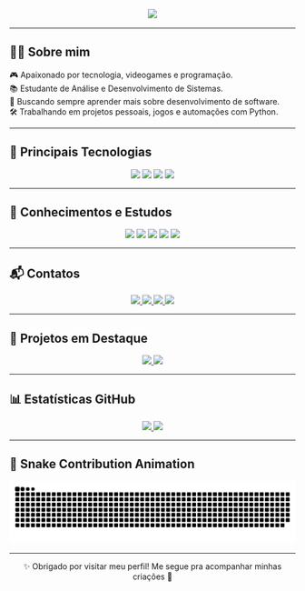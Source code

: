 <!-- Banner animado no topo -->
<p align="center">
  <img src="https://readme-typing-svg.herokuapp.com?font=Fira+Code&size=22&duration=4000&pause=500&color=1EB980&center=true&vCenter=true&width=500&lines=Olá%2C+eu+sou+Cainã+Reis!;Desenvolvedor+em+formação.;Amante+de+tecnologia+e+videogames.;Bem-vindo+ao+meu+GitHub+%F0%9F%91%BD" />
</p>

---

## 👨‍💻 Sobre mim

🎮 Apaixonado por tecnologia, videogames e programação.<br>
📚 Estudante de Análise e Desenvolvimento de Sistemas.<br>
🚀 Buscando sempre aprender mais sobre desenvolvimento de software.<br>
🛠️ Trabalhando em projetos pessoais, jogos e automações com Python.<br>

---

## 🧰 Principais Tecnologias

<p align="center">
  <img src="https://cdn.jsdelivr.net/gh/devicons/devicon/icons/python/python-original.svg" width="60"/>
  <img src="https://cdn.jsdelivr.net/gh/devicons/devicon/icons/pycharm/pycharm-original.svg" width="60"/>
  <img src="https://cdn.jsdelivr.net/gh/devicons/devicon/icons/github/github-original.svg" width="60"/>
  <img src="https://cdn.jsdelivr.net/gh/devicons/devicon/icons/chrome/chrome-original.svg" width="60"/>
</p>

---

## 🧠 Conhecimentos e Estudos

<p align="center">
  <img src="https://cdn.jsdelivr.net/gh/devicons/devicon/icons/php/php-plain.svg" width="60"/>
  <img src="https://cdn.jsdelivr.net/gh/devicons/devicon/icons/android/android-plain-wordmark.svg" width="60"/>
  <img src="https://cdn.jsdelivr.net/gh/devicons/devicon/icons/mysql/mysql-original.svg" width="60"/>
  <img src="https://cdn.jsdelivr.net/gh/devicons/devicon/icons/java/java-original.svg" width="60"/>
  <img src="https://cdn.jsdelivr.net/gh/devicons/devicon/icons/c/c-original.svg" width="60"/>
</p>

---

## 📬 Contatos

<p align="center">
  <a href="https://instagram.com/caina.darc" target="_blank">
    <img src="https://img.shields.io/badge/Instagram-E4405F?style=for-the-badge&logo=instagram&logoColor=white"/>
  </a> 
  <a href="https://www.linkedin.com/in/cain%C3%A3-reis-9b1622152" target="_blank">
    <img src="https://img.shields.io/badge/LinkedIn-0077B5?style=for-the-badge&logo=linkedin&logoColor=white"/>
  </a> 
  <a href="mailto:darkreis2@gmail.com" target="_blank">
    <img src="https://img.shields.io/badge/Gmail-D14836?style=for-the-badge&logo=gmail&logoColor=white"/>
  </a>  
  <a href="https://api.whatsapp.com/send?phone=5585988768488" target="_blank">
    <img src="https://img.shields.io/badge/WhatsApp-25D366?style=for-the-badge&logo=whatsapp&logoColor=white"/>
  </a>
</p>

---

## 🚀 Projetos em Destaque

<p align="center">
  <a href="https://github.com/Cainareiss/Gerador_projetos_CFTV" target="_blank">
    <img src="https://github-readme-stats.vercel.app/api/pin/?username=Cainareiss&repo=Gerador_projetos_CFTV&theme=dracula"/>
  </a>
  <a href="https://github.com/Cainareiss/Zeo-store-s" target="_blank">
    <img src="https://github-readme-stats.vercel.app/api/pin/?username=Cainareiss&repo=Zeo-store-s&theme=dracula"/>
  </a>
</p>

---

## 📊 Estatísticas GitHub

<div align="center">
  <a href="https://github.com/Cainareiss">
    <img height="180em" src="https://github-readme-stats.vercel.app/api/top-langs/?username=Cainareiss&layout=compact&langs_count=7&theme=dracula"/>
    <img height="180em" src="https://github-readme-stats.vercel.app/api?username=Cainareiss&show_icons=true&theme=dracula&include_all_commits=true&count_private=true"/>
  </a>
</div>

---

## 🐍 Snake Contribution Animation

<p align="center">
  <img src="https://raw.githubusercontent.com/Platane/snk/output/github-contribution-grid-snake.svg" alt="snake gif" />
</p>

---

<p align="center">✨ Obrigado por visitar meu perfil! Me segue pra acompanhar minhas criações 👾</p>
